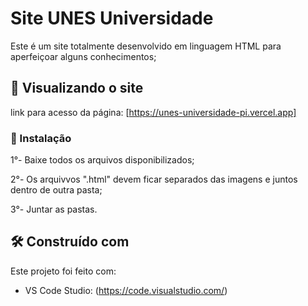 # Site UNES Universidade

Este é um site totalmente desenvolvido em linguagem HTML para aperfeiçoar alguns conhecimentos;

## 🚀 Visualizando o site

link para acesso da página: [https://unes-universidade-pi.vercel.app]

### 🔧 Instalação

1°- Baixe todos os arquivos disponibilizados;

2°- Os arquivvos ".html" devem ficar separados das imagens e juntos dentro de outra pasta;

3°- Juntar as pastas.

## 🛠️ Construído com

Este projeto foi feito com:

* VS Code Studio: (https://code.visualstudio.com/)
